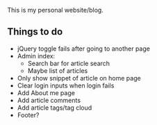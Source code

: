 This is my personal website/blog. 

Things to do
----
* jQuery toggle fails after going to another page
* Admin index:
  * Search bar for article search
  * Maybe list of articles 
* Only show snippet of article on home page
* Clear login inputs when login fails
* Add About me page
* Add article comments
* Add article tags/tag cloud
* Footer?

